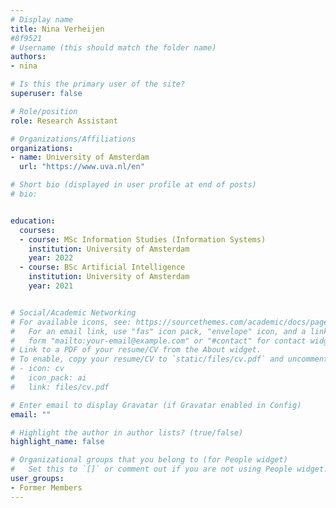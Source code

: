 ```yaml
---
# Display name
title: Nina Verheijen
#8f9521
# Username (this should match the folder name)
authors:
- nina

# Is this the primary user of the site?
superuser: false

# Role/position
role: Research Assistant

# Organizations/Affiliations
organizations:
- name: University of Amsterdam
  url: "https://www.uva.nl/en"

# Short bio (displayed in user profile at end of posts)
# bio:


education:
  courses:
  - course: MSc Information Studies (Information Systems)
    institution: University of Amsterdam
    year: 2022
  - course: BSc Artificial Intelligence
    institution: University of Amsterdam
    year: 2021


# Social/Academic Networking
# For available icons, see: https://sourcethemes.com/academic/docs/page-builder/#icons
#   For an email link, use "fas" icon pack, "envelope" icon, and a link in the
#   form "mailto:your-email@example.com" or "#contact" for contact widget.
# Link to a PDF of your resume/CV from the About widget.
# To enable, copy your resume/CV to `static/files/cv.pdf` and uncomment the lines below.
# - icon: cv
#   icon_pack: ai
#   link: files/cv.pdf

# Enter email to display Gravatar (if Gravatar enabled in Config)
email: ""

# Highlight the author in author lists? (true/false)
highlight_name: false

# Organizational groups that you belong to (for People widget)
#   Set this to `[]` or comment out if you are not using People widget.
user_groups:
- Former Members
---
```

